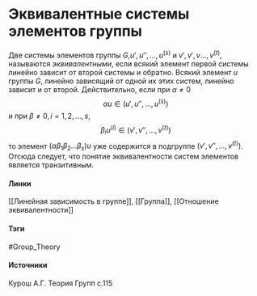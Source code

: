 # Эквивалентные системы элементов группы
Две системы элементов группы $G$,$u',u'',\dots,u^{(s)}$ и $v',v',v\dots,v^{(t)}$, называются *эквивалентными*, если всякий элемент первой системы линейно зависит от второй системы и обратно. Всякий элемент $u$ группы $G$, линейно зависящий от одной их этих систем, линейно зависит и от второй. Действительно, если при $\alpha\ne0$
$$
\alpha u\in (u',u'',\dots,u^{(s)})
$$
и при $\beta\ne0,i=1,2,\dots,s,$
$$
\beta_{i}u^{(i)}\in(v',v'',\dots,v^{(t)})
$$
то элемент $(\alpha\beta_{1}\beta_{2}\dots\beta_{s})u$ уже содержится в подгруппе $(v',v'',\dots,v^{(t)})$.
Отсюда следует, что понятие эквивалентности систем элементов является транзитивным.
#### Линки
 [[Линейная зависимость в группе]],
 [[Группа]],
 [[Отношение эквивалентности]]
#### Тэги
 #Group_Theory 
#### Источники
 Курош А.Г. Теория Групп с.115